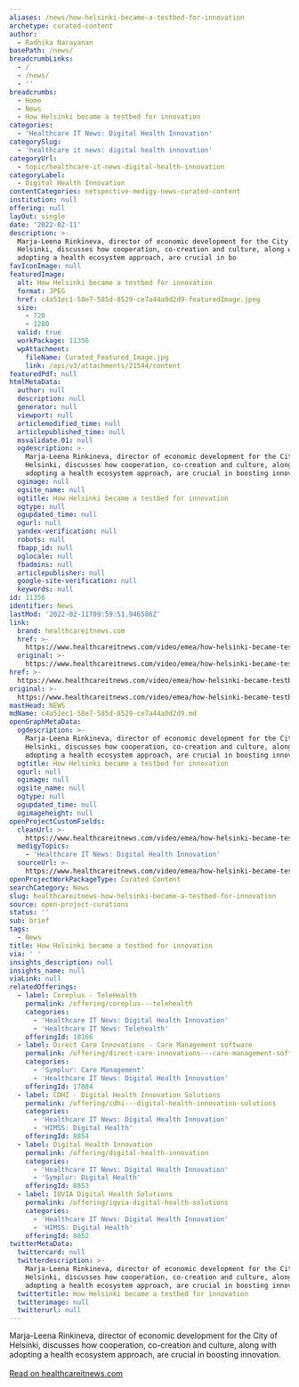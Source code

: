 ```yaml
---
aliases: /news/how-helsinki-became-a-testbed-for-innovation
archetype: curated-content
author:
  - Radhika Narayanan
basePath: /news/
breadcrumbLinks:
  - /
  - /news/
  - ''
breadcrumbs:
  - Home
  - News
  - How Helsinki became a testbed for innovation
categories:
  - 'Healthcare IT News: Digital Health Innovation'
categorySlug:
  - 'healthcare it news: digital health innovation'
categoryUrl:
  - topic/healthcare-it-news-digital-health-innovation
categoryLabel:
  - Digital Health Innovation
contentCategories: netspective-medigy-news-curated-content
institution: null
offering: null
layOut: single
date: '2022-02-11'
description: >-
  Marja-Leena Rinkineva, director of economic development for the City of
  Helsinki, discusses how cooperation, co-creation and culture, along with
  adopting a health ecosystem approach, are crucial in bo
favIconImage: null
featuredImage:
  alt: How Helsinki became a testbed for innovation
  format: JPEG
  href: c4a51ec1-58e7-585d-8529-ce7a44a0d2d9-featuredImage.jpeg
  size:
    - 720
    - 1280
  valid: true
  workPackage: 11356
  wpAttachment:
    fileName: Curated_Featured_Image.jpg
    link: /api/v3/attachments/21544/content
featuredPdf: null
htmlMetaData:
  author: null
  description: null
  generator: null
  viewport: null
  articlemodified_time: null
  articlepublished_time: null
  msvalidate.01: null
  ogdescription: >-
    Marja-Leena Rinkineva, director of economic development for the City of
    Helsinki, discusses how cooperation, co-creation and culture, along with
    adopting a health ecosystem approach, are crucial in boosting innovation.
  ogimage: null
  ogsite_name: null
  ogtitle: How Helsinki became a testbed for innovation
  ogtype: null
  ogupdated_time: null
  ogurl: null
  yandex-verification: null
  robots: null
  fbapp_id: null
  oglocale: null
  fbadmins: null
  articlepublisher: null
  google-site-verification: null
  keywords: null
id: 11356
identifier: News
lastMod: '2022-02-11T09:59:51.946586Z'
link:
  brand: healthcareitnews.com
  href: >-
    https://www.healthcareitnews.com/video/emea/how-helsinki-became-testbed-innovation
  original: >-
    https://www.healthcareitnews.com/video/emea/how-helsinki-became-testbed-innovation
href: >-
  https://www.healthcareitnews.com/video/emea/how-helsinki-became-testbed-innovation
original: >-
  https://www.healthcareitnews.com/video/emea/how-helsinki-became-testbed-innovation
mastHead: NEWS
mdName: c4a51ec1-58e7-585d-8529-ce7a44a0d2d9.md
openGraphMetaData:
  ogdescription: >-
    Marja-Leena Rinkineva, director of economic development for the City of
    Helsinki, discusses how cooperation, co-creation and culture, along with
    adopting a health ecosystem approach, are crucial in boosting innovation.
  ogtitle: How Helsinki became a testbed for innovation
  ogurl: null
  ogimage: null
  ogsite_name: null
  ogtype: null
  ogupdated_time: null
  ogimageheight: null
openProjectCustomFields:
  cleanUrl: >-
    https://www.healthcareitnews.com/video/emea/how-helsinki-became-testbed-innovation
  medigyTopics:
    - 'Healthcare IT News: Digital Health Innovation'
  sourceUrl: >-
    https://www.healthcareitnews.com/video/emea/how-helsinki-became-testbed-innovation
openProjectWorkPackageType: Curated Content
searchCategory: News
slug: healthcareitnews-how-helsinki-became-a-testbed-for-innovation
source: open-project-curations
status: ''
sub: brief
tags:
  - News
title: How Helsinki became a testbed for innovation
via: ' '
insights_description: null
insights_name: null
viaLink: null
relatedOfferings:
  - label: Coreplus - TeleHealth
    permalink: /offering/coreplus---telehealth
    categories:
      - 'Healthcare IT News: Digital Health Innovation'
      - 'Healthcare IT News: Telehealth'
    offeringId: 18166
  - label: Direct Care Innovations - Care Management software
    permalink: /offering/direct-care-innovations---care-management-software
    categories:
      - 'Symplur: Care Management'
      - 'Healthcare IT News: Digital Health Innovation'
    offeringId: 17884
  - label: CDHI - Digital Health Innovation Solutions
    permalink: /offering/cdhi---digital-health-innovation-solutions
    categories:
      - 'Healthcare IT News: Digital Health Innovation'
      - 'HIMSS: Digital Health'
    offeringId: 8854
  - label: Digital Health Innovation
    permalink: /offering/digital-health-innovation
    categories:
      - 'Healthcare IT News: Digital Health Innovation'
      - 'Symplur: Digital Health'
    offeringId: 8853
  - label: IQVIA Digital Health Solutions
    permalink: /offering/iqvia-digital-health-solutions
    categories:
      - 'Healthcare IT News: Digital Health Innovation'
      - 'HIMSS: Digital Health'
    offeringId: 8852
twitterMetaData:
  twittercard: null
  twitterdescription: >-
    Marja-Leena Rinkineva, director of economic development for the City of
    Helsinki, discusses how cooperation, co-creation and culture, along with
    adopting a health ecosystem approach, are crucial in boosting innovation.
  twittertitle: How Helsinki became a testbed for innovation
  twitterimage: null
  twitterurl: null
---
```

<p>Marja-Leena Rinkineva, director of economic development for the City of Helsinki, discusses how cooperation, co-creation and culture, along with adopting a health ecosystem approach, are crucial in boosting innovation.<br/><br/><a target="_blank" href=https://www.healthcareitnews.com/video/emea/how-helsinki-became-testbed-innovation>Read on healthcareitnews.com</a></p>
